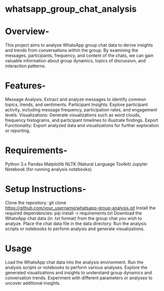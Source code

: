 # whatsapp_group_chat_analysis
# Overview-
This project aims to analyze WhatsApp group chat data to derive insights and trends from conversations within the group. By examining the messages, participants, frequency, and content of the chats, we can gain valuable information about group dynamics, topics of discussion, and interaction patterns.
# Features-
Message Analysis: Extract and analyze messages to identify common topics, trends, and sentiments.
Participant Insights: Explore participant activity, including message frequency, participation rates, and engagement levels.
Visualizations: Generate visualizations such as word clouds, frequency histograms, and participant timelines to illustrate findings.
Export Functionality: Export analyzed data and visualizations for further exploration or reporting.
# Requirements-
Python 3.x
Pandas
Matplotlib
NLTK (Natural Language Toolkit)
Jupyter Notebook (for running analysis notebooks)
# Setup Instructions-
Clone the repository: git clone https://github.com/your_username/whatsapp-group-analysis.git
Install the required dependencies: pip install -r requirements.txt
Download the WhatsApp chat data (in .txt format) from the group chat you wish to analyze.
Place the chat data file in the data directory.
Run the analysis scripts or notebooks to perform analysis and generate visualizations.
# Usage
Load the WhatsApp chat data into the analysis environment.
Run the analysis scripts or notebooks to perform various analyses.
Explore the generated visualizations and insights to understand group dynamics and conversation trends.
Experiment with different parameters or analyses to uncover additional insights.
